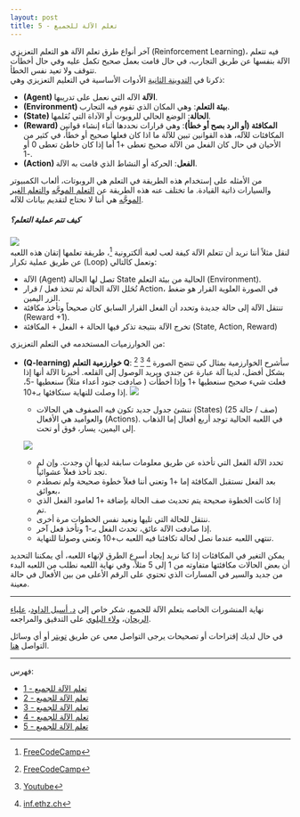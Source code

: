 ```yaml
---  
layout: post
title: تعلم الآلة للجميع - 5
---  
```


آخر أنواع طرق تعلم الآلة هو التعلم التعزيزي (Reinforcement Learning)،  فيه تتعلم الآلة بنفسها عن طريق التجارب، في حال قامت بعمل صحيح تكمل عليه وفي حال أخطأت تتوقف ولا تعيد نفس الخطأ.  
ذكرنا في [التدوينة الثانية](https://alioh.github.io/Machine-Learning-for-Everyone-2/) الأدوات الأساسية في التعليم التعزيزي وهي:  




* **(Agent) الآلة** الآله التي نعمل على تدريبها.
* **(Environment) بيئة التعلم**: وهي المكان الذي تقوم فيه التجارب.
* **(State) الحالة**: الوضع الحالي للروبوت أو الآداة التي نُعَلمها.
* **(Reward) المكافئة (أو الرد بصح أو خطأ)**: وهي قرارات نحددها أثناء إنشاء قوانين المكافئات للآله، هذه القوانين تبين للآلة ما اذا كان فعلها صحيح أو خطأ، في كثير من الأحيان في حال كان الفعل من الآلة صحيح تعطى +1 أما إذا كان خاطئ تعطى 0 أو -1.
* **(Action) الفعل**: الحركة أو النشاط الذي قامت به الآلة.  
  
من الأمثله على إستخدام هذه الطريقة في التعلم هي الروبوتات، ألعاب الكمبيوتر والسيارات ذاتية القيادة. ما تختلف عنه هذه الطريقة عن [التعلم الموجَّه](https://alioh.github.io/Machine-Learning-for-Everyone-3/) و[التعلم الغير الموجَّه](https://alioh.github.io/Machine-Learning-for-Everyone-4/) هي أننا لا نحتاج لتقديم بيانات للآله.

##### كيف تتم عملية التعلم؟  
  
![](https://alioh.github.io/images/2019-2-14/1.png)  
لنقل مثلاً أننا نريد أن تتعلم الآلة كيفة لعب لعبة ألكترونية [^1]، طريقة تعلمها إتقان هذه اللعبه عن طريق عملية تكرار (Loop) وتعمل كالتالي:
* الآلة (Agent) تصل لها الحالة State الحالية من بيئة التعلم (Environment).
* تُحَلل الآلة الحالة ثم تتخذ فعل / قرار Action، في الصورة العلوية القرار هو ضغط الزر اليمين.
* تنتقل الآلة إلى حالة جديدة وتحدد أن الفعل القرار السابق كان صحيحاً وتأخذ مكافئة (Reward +1).
* تخرج الآلة بنتيجة تذكر فيها الحالة + الفعل + المكافئة (State, Action, Reward)


من الخوارزميات المستخدمه في التعلم التعزيزي:


* **(Q-learning) خوارزمية التعلم Q**: [^2] [^3] [^4]
سأشرح الخوارزمية بمثال كي تتضح الصورة بشكل أفضل، لدينا آلة عبارة عن جندي ويريد الوصول إلى القلعه. أخبرنا الآلة أنها إذا فعلت شيء صحيح سنعطيها +1 وإذا أخطأت ( صادفت جنود أعداء مثلاً) سنعطيها -5، إذا وصلت للنهاية سنكافئها بـ+10.
![](https://alioh.github.io/images/2019-2-14/2.png)  
  
  * ننشئ جدول جديد تكون فيه الصفوف هي الحالات (States) (25 صف / حالة) والعواميد هي الأفعال (Actions). في اللعبه الحالية توجد أربع أفعال إما الذهاب إلى اليمين، يسار، فوق أو تحت.

  ![](https://alioh.github.io/images/2019-2-14/3.png)  

  * تحدد الآلة الفعل التي تأخذه عن طريق معلومات سابقة لديها أن وجدت. وإن لم تجد تأخذ فعلاً عشوائياً.
  * بعد الفعل نستقبل المكافئة إما +1 وتعني أننا فعلاً خطوة صحيحة ولم نصطدم بعوائق، 
  * إذا كانت الخطوة صحيحة يتم تحديث صف الحالة بإضافة +1 لعامود الفعل الذي تم.
  * ننتقل للحالة التي تليها ونعيد نفس الخطوات مرة أخرى.
  * إذا صادفت الآلة عائق، تحدث الفعل بـ-1 وتأخذ فعل آخر.
  * تنتهي اللعبه عندما نصل لحالة تكافئنا فيه اللعبه ب+10 وتعني وصولنا للنهاية.
  
يمكن التغير في المكافئات إذا كنا نريد إيجاد أسرع الطرق لإنهاء اللعبه، أي يمكننا التحديد أن بعض الحالات مكافئتها متفاوته من 1 إلى 5 مثلاً، وفي نهاية اللعبه نطلب من اللعبه البدء من جديد والسير في المسارات الذي تحتوي على الرقم الأعلى من بين الأفعال في حالة معينة.  


  -----

نهاية المنشورات الخاصه بتعلم الآلة للجميع، شكر خاص إلى [د. أسيل الداود](https://sites.google.com/view/aseeladdawood)، [علياء الريحان](https://www.linkedin.com/in/alia-alrehan)، [ولاء البلوي](http://linkedin.com/in/walaa-alblwai) على التدقيق والمراجعه.  
  
في حال لديك إقتراحات أو تصحيحات يرجى التواصل معي عن طريق [تويتر](https://twitter.com/alioh) أو أي وسائل التواصل [هنا](http://www.alioh.com).
  
  
  -----
  
  
فهرس:  
- [تعلم الآلة للجميع - 1](https://alioh.github.io/Machine-Learning-for-Everyone-1/)  
- [تعلم الآلة للجميع - 2](https://alioh.github.io/Machine-Learning-for-Everyone-2/)  
- [تعلم الآلة للجميع - 3](https://alioh.github.io/Machine-Learning-for-Everyone-3/)  
- [تعلم الآلة للجميع - 4](https://alioh.github.io/Machine-Learning-for-Everyone-4/)  
- [تعلم الآلة للجميع - 5](https://alioh.github.io/Machine-Learning-for-Everyone-5/)  


[^1]: [FreeCodeCamp](https://medium.freecodecamp.org/an-introduction-to-reinforcement-learning-4339519de419)
[^2]: [FreeCodeCamp](https://medium.freecodecamp.org/diving-deeper-into-reinforcement-learning-with-q-learning-c18d0db58efe)
[^3]: [Youtube](https://www.youtube.com/watch?v=aCEvtRtNO-M)
[^4]: [inf.ethz.ch](https://www.inf.ethz.ch/personal/cellier/MS/soto_ms.html)